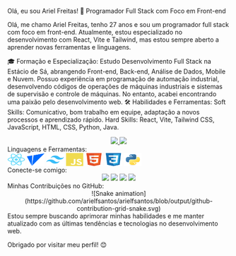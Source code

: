 Olá, eu sou Ariel Freitas! 👋
Programador Full Stack com Foco em Front-end

Olá, me chamo Ariel Freitas, tenho 27 anos e sou um programador full stack com foco em front-end. Atualmente, estou especializado no desenvolvimento com React, Vite e Tailwind, mas estou sempre aberto a aprender novas ferramentas e linguagens.

🎓 Formação e Especialização:
Estudo Desenvolvimento Full Stack na Estácio de Sá, abrangendo Front-end, Back-end, Análise de Dados, Mobile e Nuvem.
Possuo experiência em programação de automação industrial, desenvolvendo códigos de operações de máquinas industriais e sistemas de supervisão e controle de máquinas. No entanto, acabei encontrando uma paixão pelo desenvolvimento web.
🛠️ Habilidades e Ferramentas:
Soft Skills: Comunicativo, bom trabalho em equipe, adaptação a novos processos e aprendizado rápido.
Hard Skills: React, Vite, Tailwind CSS, JavaScript, HTML, CSS, Python, Java.
<div align="center">
  <a href="https://github.com/ArielFSantos">
    <img height="160em" src="https://github-readme-stats.vercel.app/api?username=arielfsantos&show_icons=true&theme=gotham&include_all_commits=true&count_private=true"/>
    <img height="160em" src="https://github-readme-stats.vercel.app/api/top-langs/?username=arielfsantos&layout=compact&langs_count=7&theme=gotham"/>
  </a>
</div>
Linguagens e Ferramentas:
<div align="center">
  <div style="display: inline_block; text-align: justify;">
    <img align="center" alt="Ari-React" height="30" width="40" src="https://raw.githubusercontent.com/devicons/devicon/master/icons/react/react-original.svg">
    <img align="center" alt="Ari-Vite" height="30" width="40" src="https://raw.githubusercontent.com/devicons/devicon/master/icons/vite/vite-original.svg">
    <img align="center" alt="Ari-Tailwind" height="30" width="40" src="https://github.com/devicons/devicon/blob/master/icons/tailwindcss/tailwindcss-original.svg">
    <img align="center" alt="Ari-Js" height="30" width="40" src="https://raw.githubusercontent.com/devicons/devicon/master/icons/javascript/javascript-plain.svg">
    <img align="center" alt="Ari-HTML" height="30" width="40" src="https://raw.githubusercontent.com/devicons/devicon/master/icons/html5/html5-original.svg">
    <img align="center" alt="Ari-CSS" height="30" width="40" src="https://raw.githubusercontent.com/devicons/devicon/master/icons/css3/css3-original.svg">
    <img align="center" alt="Ari-Python" height="30" width="40" src="https://raw.githubusercontent.com/devicons/devicon/master/icons/python/python-original.svg">
  </div>
</div>
Conecte-se comigo:
<div align="center">
  <a href="https://www.instagram.com/ariel_freeitas/" target="_blank"><img src="https://img.shields.io/badge/-Instagram-%23E4405F?style=for-the-badge&logo=instagram&logoColor=white" target="_blank"></a>
  <a href="https://discord.com/users/ArielFSantos#5000" target="_blank"><img src="https://img.shields.io/badge/Discord-7289DA?style=for-the-badge&logo=discord&logoColor=white" target="_blank"></a>
  <a href="mailto:arielrari@gmail.com"><img src="https://img.shields.io/badge/-Gmail-%23333?style=for-the-badge&logo=gmail&logoColor=white" target="_blank"></a>
  <a href="https://www.linkedin.com/in/ariel-freitas-dos-santos-4a0265163" target="_blank"><img src="https://img.shields.io/badge/-LinkedIn-%230077B5?style=for-the-badge&logo=linkedin&logoColor=white" target="_blank"></a>
</div>
Minhas Contribuições no GitHub:
<div align="center">
  ![Snake animation](https://github.com/arielfsantos/arielfsantos/blob/output/github-contribution-grid-snake.svg)
</div>
Estou sempre buscando aprimorar minhas habilidades e me manter atualizado com as últimas tendências e tecnologias no desenvolvimento web.

Obrigado por visitar meu perfil! 😊



